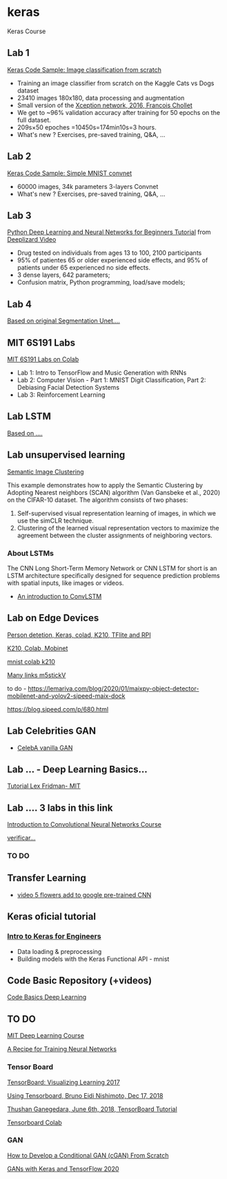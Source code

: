 # keras
Keras Course

## Lab 1 
[Keras Code Sample: Image classification from scratch](https://colab.research.google.com/drive/1MrVHG5B0xJB83G4hz8fSfgBCn7PwHAoh?usp=sharing)
* Training an image classifier from scratch on the Kaggle Cats vs Dogs dataset
* 23410 images 180x180, data processing and augmentation
* Small version of the [Xception network, 2016, Francois Chollet](https://arxiv.org/abs/1610.02357)
* We get to ~96% validation accuracy after training for 50 epochs on the full dataset.
* 209s×50 epoches =10450s=174min10s=3 hours.
* What's new ? Exercises, pre-saved training, Q&A, ...

## Lab 2
[Keras Code Sample: Simple MNIST convnet](https://colab.research.google.com/drive/1Fc346uyjXi0DBgFbSGeanE81htQ0QZ65?usp=sharing)
* 60000 images, 34k parameters 3-layers Convnet
* What's new ? Exercises, pre-saved training, Q&A, ...

## Lab 3
[Python Deep Learning and Neural Networks for Beginners Tutorial](https://colab.research.google.com/drive/1OdD34nvfzGAUjWvIpUh3XPULJ2eeyQSS?usp=sharing) from [Deeplizard Video](https://www.youtube.com/watch?v=qFJeN9V1ZsI&t=1393s)

 * Drug tested on individuals from ages 13 to 100, 2100 participants
 * 95% of patientes 65 or older experienced side effects, and 95% of patients under 65 experienced no side effects.
 * 3 dense layers, 642 parameters;
 * Confusion matrix, Python programming, load/save models;

## Lab 4
[Based on original Segmentation Unet....](https://colab.research.google.com/drive/1a58_AAts5GetXDl6ojXYXTe6usIbTMUf?usp=sharing)

## MIT 6S191 Labs

[MIT 6S191 Labs on Colab](https://github.com/aamini/introtodeeplearning)
* Lab 1: Intro to TensorFlow and Music Generation with RNNs
* Lab 2: Computer Vision - Part 1: MNIST Digit Classification, Part 2: Debiasing Facial Detection Systems
* Lab 3: Reinforcement Learning

## Lab  LSTM
[Based on ....](https://colab.research.google.com/drive/1jUKFWiUJ4T9e-2MOk9WfCvAvKlVjrVje?usp=sharing)

## Lab unsupervised learning

 [Semantic Image Clustering](https://colab.research.google.com/github/keras-team/keras-io/blob/master/examples/vision/ipynb/semantic_image_clustering.ipynb#scrollTo=xYmJFyDNzBwO)
 
 This example demonstrates how to apply the Semantic Clustering by Adopting Nearest neighbors (SCAN) algorithm (Van Gansbeke et al., 2020) on the CIFAR-10 dataset. The algorithm consists of two phases:

1. Self-supervised visual representation learning of images, in which we use the simCLR technique.
2. Clustering of the learned visual representation vectors to maximize the agreement between the cluster assignments of neighboring vectors.


### About LSTMs
The CNN Long Short-Term Memory Network or CNN LSTM for short is an LSTM architecture specifically designed for sequence prediction problems with spatial inputs, like images or videos.
* [An introduction to ConvLSTM](https://medium.com/neuronio/an-introduction-to-convlstm-55c9025563a7)


## Lab on Edge Devices

[Person detetion, Keras, colad, K210, TFlite and RPI](https://www.seeedstudio.com/blog/2020/04/25/axelerate-keras-based-framework-for-ai-on-the-edge/)

[K210, Colab, Mobinet](https://colab.research.google.com/drive/1mirG8BSoB3k87mh-qyY3-8-ZXj0XB6h6)

[mnist colab k210](https://colab.research.google.com/github/ashitani/jupyter_examples/blob/master/mnist_keras_maixpy_colab.ipynb)

[Many links m5stickV](https://github.com/elloza/awesome-k210)

to do - https://lemariva.com/blog/2020/01/maixpy-object-detector-mobilenet-and-yolov2-sipeed-maix-dock

https://blog.sipeed.com/p/680.html

## Lab Celebrities GAN
* [CelebA vanilla GAN](https://colab.research.google.com/drive/1f3GOVrhwBrtltnwKrafzaKL3fKtIKqgb?usp=sharing)

## Lab ... - Deep Learning Basics...

[Tutorial Lex Fridman- MIT](https://colab.research.google.com/github/lexfridman/mit-deep-learning/blob/master/tutorial_deep_learning_basics/deep_learning_basics.ipynb)

## Lab .... 3 labs in this link
[Introduction to Convolutional Neural Networks Course](http://www.thoughtsymmetry.com/CNN-course-code/)

[verificar...](https://thedatafrog.com/en/articles/deep-learning-keras/)

### TO DO

## Transfer Learning

* [video 5 flowers add to google pre-trained CNN](https://www.youtube.com/watch?v=LsdxvjLWkIY)

## Keras oficial tutorial 

### [Intro to Keras for Engineers](https://colab.research.google.com/drive/1lWUGZarlbORaHYUZlF9muCgpPl8pEvve#scrollTo=zKWZuVtoZRKZ)
 * Data loading & preprocessing
 * Building models with the Keras Functional API - mnist
 

## Code Basic Repository (+videos)

[Code Basics Deep Learning](https://github.com/codebasics/py/tree/master/DeepLearningML)




## TO DO

[MIT Deep Learning Course](http://introtodeeplearning.com/)


[A Recipe for Training Neural Networks](http://karpathy.github.io/2019/04/25/recipe/)

### Tensor Board

[TensorBoard: Visualizing Learning 2017](https://towardsdatascience.com/tensorboard-visualizing-learning-ad1b6667585)

[Using Tensorboard, Bruno Eidi Nishimoto, Dec 17, 2018](https://medium.com/neuronio/using-tensorboard-e3906a5798e6)

[Thushan Ganegedara, June 6th, 2018, TensorBoard Tutorial](https://www.datacamp.com/community/tutorials/tensorboard-tutorial)

[Tensorboard Colab](https://colab.research.google.com/github/tensorflow/tensorboard/blob/master/docs/tensorboard_in_notebooks.ipynb#scrollTo=hzm9DNVILxJe)


### GAN
[How to Develop a Conditional GAN (cGAN) From Scratch](https://machinelearningmastery.com/how-to-develop-a-conditional-generative-adversarial-network-from-scratch/)

[GANs with Keras and TensorFlow 2020](https://www.pyimagesearch.com/2020/11/16/gans-with-keras-and-tensorflow/)

###

